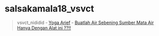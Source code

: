 # salsakamala18_vsvct
> vsvct_nididid - [Yoga Arief](https://m.youtube.com/@yogaarief2613) - [Buatlah Air Sebening Sumber Mata Air Hanya Dengan Alat ini ??!!](https://youtu.be/n-qeYmiz-jk)
